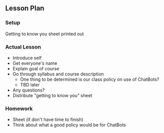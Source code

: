 ## Lesson Plan

### Setup

Getting to know you sheet printed out

### Actual Lesson

- Introduce self
- Get everyone's name
- Explain goal of course
- Go through syllabus and course description
    - One thing to be determined is our class policy on use of ChatBots?
    - TBD later
- Any questions?
- Distribute "getting to know you" sheet

### Homework

- Sheet (if don't have time to finish)
- Think about what a good policy would be for ChatBots
